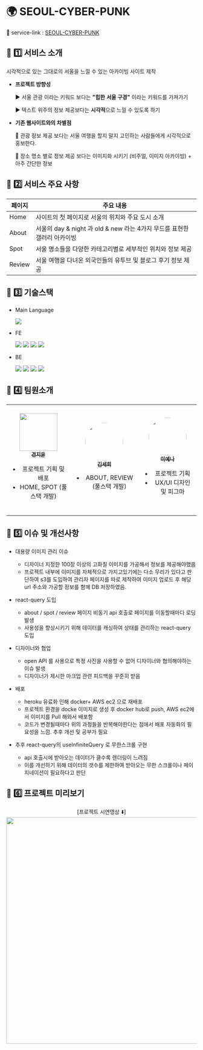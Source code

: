 # 🌍 SEOUL-CYBER-PUNK

🚀 service-link : [SEOUL-CYBER-PUNK](http://35.76.79.228:8300/)

## 🔗 1️⃣ 서비스 소개

시각적으로 있는 그대로의 서울을 느낄 수 있는 아카이빙 사이트 제작

- **프로젝트 방향성**

  ▶️ 서울 관광 이라는 키워드 보다는 **"힙한** **서울 구경"** 이라는 키워드를 가져가기

  ▶️ 텍스트 위주의 정보 제공보다는 **시각적**으로 느낄 수 있도록 하기

- **기존 웹사이트와의 차별점**

  💬 관광 정보 제공 보다는 서울 여행을 할지 말지 고민하는 사람들에게 시각적으로 홍보한다.

  💬 장소 명소 별로 정보 제공 보다는 이미지화 시키기 (비주얼, 이미지 아카이빙) + 아주 간단한 정보

## 🔗 2️⃣ 서비스 주요 사항

| 페이지 | 주요 내용                                                                |
| ------ | ------------------------------------------------------------------------ |
| Home   | 사이트의 첫 페이지로 서울의 위치와 주요 도시 소개                        |
| About  | 서울의 day & night 과 old & new 라는 4가지 무드를 표현한 갤러리 아카이빙 |
| Spot   | 서울 명소들을 다양한 카테고리별로 세부적인 위치와 정보 제공              |
| Review | 서울 여행을 다녀온 외국인들의 유투브 및 블로그 후기 정보 제공            |

## 🔗 3️⃣ 기술스택

- Main Language

  <img src="https://img.shields.io/badge/Javascript-F7DF1E?style=for-the-badge&logo=javascript&logoColor=black"/>

- FE

  <img src ="https://img.shields.io/badge/React-61DAFB?style=for-the-badge&logo=React&logoColor=white"> <img src="https://img.shields.io/badge/ReactQuery-FF4154?style=for-the-badge&logo=ReactQuery&logoColor=white"/> <img src ="https://img.shields.io/badge/styled components-DB7093?style=for-the-badge&logo=styled-components&logoColor=white"> <img src ="https://img.shields.io/badge/Youtube API-FF0000?style=for-the-badge&logo=Youtube&logoColor=white">

- BE

    <img src="https://img.shields.io/badge/mongoDB-47A248?style=for-the-badge&logo=MongoDB&logoColor=white">
  <img src="https://img.shields.io/badge/mongoose-47A248?style=for-the-badge&logo=MongoDB&logoColor=white">
  <img src="https://img.shields.io/badge/express-000000?style=for-the-badge&logo=express&logoColor=white">  <img src="https://img.shields.io/badge/AmazonS3-569A31?style=for-the-badge&logo=amazonS3&logoColor=white"/>

## 🔗 4️⃣ 팀원소개

<table>
  <tbody >
    <tr >
      <td align="center"><a href="https://github.com/JiyoonZ"><img style="margin-top: 20px;" src="https://avatars.githubusercontent.com/u/81758576?v=4" width="100px;" alt=""/><br /><sub><b>경지윤</b></sub></a><ul><li>프로젝트 기획 및 배포</li><li>HOME, SPOT (풀스택 개발)</li><br /></td>
      <td align="center"><a href="https://github.com/emillly25"><img style="margin-top: 20px; border-radius: 50%;" src="https://avatars.githubusercontent.com/u/89740574?v=4" width="100px;" alt=""/><br /><sub><b>김세희</b></sub></a><ul><li>ABOUT, REVIEW (풀스택 개발)</li><br /></td>
      <td align="center"><a href="#"><img style="border-radius: 50%; margin-top: 20px;" src="https://avatars.githubusercontent.com/u/79842380?v=4" width="100px; height="100px" alt=""/><br /><sub><b>이예나</b></a><ul><li>프로젝트 기획</li><li>UX/UI 디자인 및 피그마</li></sub><br /></td>
    </tr>
  </tbody>
</table>

## 🔗 5️⃣ 이슈 및 개선사항

- 대용량 이미지 관리 이슈

  - 디자이너 지정한 100장 이상의 고화질 이미지를 가공해서 정보를 제공해야했음
  - 프로젝트 내부에 이미지를 자체적으로 가지고있기에는 다소 무리가 있다고 판단하여 s3를 도입하여 관리자 페이지를 따로 제작하여 이미지 업로드 후 해당 url 주소와 가공할 정보를 함께 DB 저장하였음.

- react-query 도입

  - about / spot / review 페이지 비동기 api 호출로 페이지를 이동할때마다 로딩 발생
  - 사용성을 향상시키기 위해 데이터를 캐싱하여 상태를 관리하는 react-query 도입

- 디자이너와 협업

  - open API 를 사용으로 특정 사진을 사용할 수 없어 디자이너와 협의해야하는 이슈 발생
  - 디자이너가 제시한 마크업 관련 피드백을 꾸준히 받음

- 배포

  - heroku 유료화 인해 docker+ AWS ec2 으로 재배포
  - 프로젝트 환경을 docke 이미지로 생성 후 docker hub로 push, AWS ec2에서 이미지를 Pull 해와서 배포함
  - 코드가 변경될때마다 위의 과정들을 반복해야한다는 점에서 배포 자동화의 필요성을 느낌. 추후 개선 및 공부가 필요

- 추후 react-query의 useInfiniteQuery 로 무한스크롤 구현
  - api 호출시에 받아오는 데이터가 클수록 렌더링이 느려짐
  - 이를 개선하기 위해 데이터의 갯수를 제한하여 받아오는 무한 스크롤이나 페이지네이션이 필요하다고 판단

## 🔗 6️⃣ 프로젝트 미리보기

<div style="text-align:center">
[프로젝트 시연영상 ⬇️] <br/>
<a target="_blank" href="https://www.youtube.com/watch?v=lJHbBNWZQCo">
<img style="width:600px" src="https://i.ytimg.com/vi/lJHbBNWZQCo/maxresdefault.jpg">

</img>
</a>
</div>

